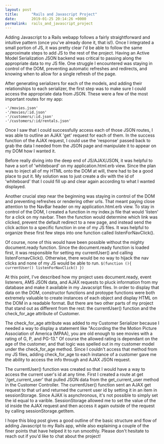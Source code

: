 ```yaml
---
layout: post
title:      "Rails and Javascript Project"
date:       2019-01-25 20:14:26 +0000
permalink:  rails_and_javascript_project
---
```



Adding Javascript to a Rails webapp follows a fairly straightforward and intuitive pattern (once you've already done it, that is!). Once I integrated a small portion of JS, it was pretty clear I'd be able to follow the same approximate steps to add JS to the rest of the project. Having an Active Model Serialization JSON backend was critical to passing along the appropriate data to my JS file. One struggle I encountered was staying in control of the DOM, preventing automatic refreshes and redirects, and knowing when to allow for a single refresh of the page.

After generating serializers for each of the models, and adding their relationships to each serializer, the first step was to make sure I could access the appropriate data from JSON. These were a few of the most important routes for my app: 

	-'/movies.json'
	-'/movies/:id.json'
	-'/customers/:id.json'
	-'/customers/:id/rentals.json'

Once I saw that I could successfully access each of those JSON routes, I was able to outline an AJAX 'get' request for each of them. In the success function of the AJAX request, I could use the 'response' passed back to grab the data I needed from the JSON page and manipulate it to appear on my DOM how I wanted it. 

Before really diving into the deep end of JS/AJAX/JSON, it was helpful to have a sort of 'whiteboard' on my application.html.erb view. Since the plan was to inject all of my HTML onto the DOM at will, there had to be a good place to put it. My solution was to just create a div with the id of 'whiteboard' that I could fill up and clear again according to what I wanted displayed. 

Another crucial step near the beginning was staying in control of the DOM and preventing refreshes or rendering other urls. That meant paying close attention to the NavBar header on my application.html.erb view. To stay in control of the DOM, I created a function in my index.js file that would 'listen' for a click on my navbar. Then the function would determine which link was clicked, prevent the default redirect to a new page, and instead send the click action to a specific function in one of my JS files. It was helpful to organize these first few steps into one function called listenForNavClick(). 

Of course, none of this would have been possible without the mighty document.ready function. Since the document.ready function is loaded first, it was responsible for setting my currentUser() and calling listenFornavClick(). Otherwise, there would be no way to hijack the nav clicks and none of my JS would be able to run. 
	`$(function (){
		currentUser()
		listenForNavClick()
	})`
	
At this point,  I've described how my project uses document.ready, event listeners, AMS JSON data, and AJAX requests to pluck information from my database and make it available in my Javacsript files. In order to display that data on the DOM, constructor functions and protoype functions were both extremely valuable to create instances of each object and display HTML on the DOM in a readable format. But there are two other parts of my project that stand out as different from the rest: the currentUser() function and the check_for_age attribute of Customer. 
	
The check_for_age attribute was added to my Customer Serializer because I needed a way to display a statement like "According the the Motion Picture Association of America (MPAA), you are old enough to see movies with a rating of G, P, and PG-13." Of course the allowed rating is dependant on the age of the customer, and that logic was spelled out in my customer model under the check_for_age method. Since I couldn't access that method from my JS files, adding check_for_age to each instance of a customer gave me the ability to access the info through and AJAX JSON request. 

The currentUser() function was created so that I would have a way to access the current user's id at any time. First I created a route at get '/get_current_user' that pulled JSON data from the get_current_user method in the Customer Controller. The currentUser() function sent an AJAX get request to that url and returned the current user id by setting it in an item in sessionStorage. Since AJAX is asynchronous, it's not possible to simply set the id equal to a varible. SessionStorage allowed me to set the value of the id inside the AJAX request and then access it again outside of the request by calling sessionStorage.getItem. 

I hope this blog post gives a good outline of the basic structure and flow of adding Javascript to my Rails app, while also explaining a couple of the finer points that have helped it to run smoothly. Please don't hesitate to reach out if you'd like to chat about the project!

	

